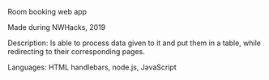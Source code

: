 Room booking web app

Made during NWHacks, 2019

Description: Is able to process data given to it and put them in a table, while redirecting to their corresponding pages.

Languages: HTML handlebars, node.js, JavaScript
